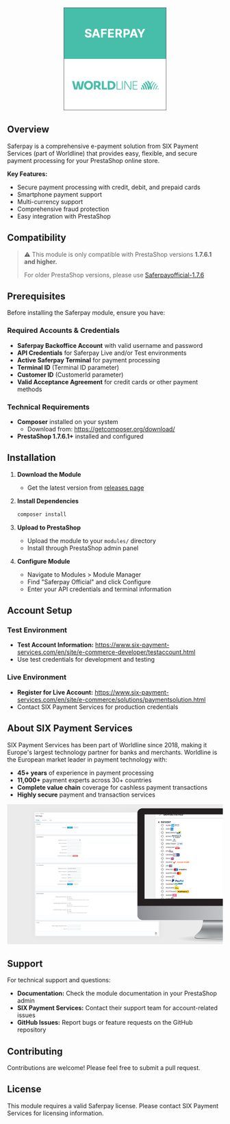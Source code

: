 <p align="center">
    <a href="https://www.six-payment-services.com" target="_blank">
        <img src="./views/img/readme/img.png" alt="SIX Payment Services Logo" />
    </a>
</p>

## Overview

Saferpay is a comprehensive e-payment solution from SIX Payment Services (part of Worldline) that provides easy, flexible, and secure payment processing for your PrestaShop online store.

**Key Features:**
- Secure payment processing with credit, debit, and prepaid cards
- Smartphone payment support
- Multi-currency support
- Comprehensive fraud protection
- Easy integration with PrestaShop

## Compatibility

> ⚠️ This module is only compatible with PrestaShop versions **1.7.6.1 and higher.**
>
> For older PrestaShop versions, please use [Saferpayofficial-1.7.6](https://github.com/Invertus/saferpayofficial-1.7.6)

## Prerequisites

Before installing the Saferpay module, ensure you have:

### Required Accounts & Credentials
- **Saferpay Backoffice Account** with valid username and password
- **API Credentials** for Saferpay Live and/or Test environments
- **Active Saferpay Terminal** for payment processing
- **Terminal ID** (Terminal ID parameter)
- **Customer ID** (CustomerId parameter)
- **Valid Acceptance Agreement** for credit cards or other payment methods

### Technical Requirements
- **Composer** installed on your system
  - Download from: https://getcomposer.org/download/
- **PrestaShop 1.7.6.1+** installed and configured

## Installation

1. **Download the Module**
   - Get the latest version from [releases page](https://github.com/Invertus/saferpayofficial/releases)

2. **Install Dependencies**
   ```bash
   composer install
   ```

3. **Upload to PrestaShop**
   - Upload the module to your `modules/` directory
   - Install through PrestaShop admin panel

4. **Configure Module**
   - Navigate to Modules > Module Manager
   - Find "Saferpay Official" and click Configure
   - Enter your API credentials and terminal information

## Account Setup

### Test Environment
- **Test Account Information:** https://www.six-payment-services.com/en/site/e-commerce-developer/testaccount.html
- Use test credentials for development and testing

### Live Environment
- **Register for Live Account:** https://www.six-payment-services.com/en/site/e-commerce/solutions/paymentsolution.html
- Contact SIX Payment Services for production credentials

## About SIX Payment Services

SIX Payment Services has been part of Worldline since 2018, making it Europe's largest technology partner for banks and merchants. Worldline is the European market leader in payment technology with:

- **45+ years** of experience in payment processing
- **11,000+** payment experts across 30+ countries
- **Complete value chain** coverage for cashless payment transactions
- **Highly secure** payment and transaction services

<p align="center">
    <a href="https://www.six-payment-services.com" target="_blank">
        <img src="./views/img/readme/02.png" alt="SIX Payment Services Features" />
    </a>
</p>

## Support

For technical support and questions:
- **Documentation:** Check the module documentation in your PrestaShop admin
- **SIX Payment Services:** Contact their support team for account-related issues
- **GitHub Issues:** Report bugs or feature requests on the GitHub repository

## Contributing

Contributions are welcome! Please feel free to submit a pull request.

## License

This module requires a valid Saferpay license. Please contact SIX Payment Services for licensing information.
